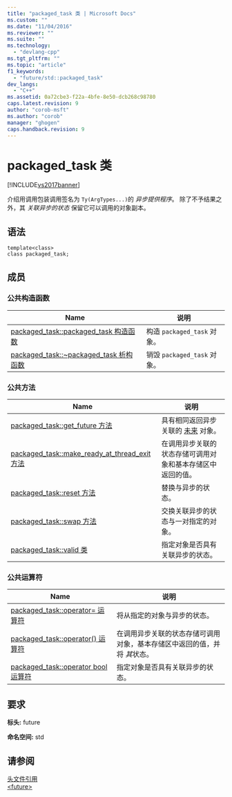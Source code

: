 ```yaml
---
title: "packaged_task 类 | Microsoft Docs"
ms.custom: ""
ms.date: "11/04/2016"
ms.reviewer: ""
ms.suite: ""
ms.technology: 
  - "devlang-cpp"
ms.tgt_pltfrm: ""
ms.topic: "article"
f1_keywords: 
  - "future/std::packaged_task"
dev_langs: 
  - "C++"
ms.assetid: 0a72cbe3-f22a-4bfe-8e50-dcb268c98780
caps.latest.revision: 9
author: "corob-msft"
ms.author: "corob"
manager: "ghogen"
caps.handback.revision: 9
---
```

# packaged_task 类
[!INCLUDE[vs2017banner](../assembler/inline/includes/vs2017banner.md)]

介绍用调用包装调用签名为 `Ty(ArgTypes...)`的 *异步提供程序*。  除了不予结果之外，其 *关联异步的状态* 保留它可以调用的对象副本。  
  
## 语法  
  
```  
template<class>  
class packaged_task;  
```  
  
## 成员  
  
### 公共构造函数  
  
|Name|说明|  
|----------|--------|  
|[packaged\_task::packaged\_task 构造函数](../Topic/packaged_task::packaged_task%20Constructor.md)|构造 `packaged_task` 对象。|  
|[packaged\_task::~packaged\_task 析构函数](../Topic/packaged_task::~packaged_task%20Destructor.md)|销毁 `packaged_task` 对象。|  
  
### 公共方法  
  
|Name|说明|  
|----------|--------|  
|[packaged\_task::get\_future 方法](../Topic/packaged_task::get_future%20Method.md)|具有相同返回异步关联的 [未来](../standard-library/future-class.md) 对象。|  
|[packaged\_task::make\_ready\_at\_thread\_exit 方法](../Topic/packaged_task::make_ready_at_thread_exit%20Method.md)|在调用异步关联的状态存储可调用对象和基本存储区中返回的值。|  
|[packaged\_task::reset 方法](../Topic/packaged_task::reset%20Method.md)|替换与异步的状态。|  
|[packaged\_task::swap 方法](../Topic/packaged_task::swap%20Method.md)|交换关联异步的状态与一对指定的对象。|  
|[packaged\_task::valid 类](../Topic/packaged_task::valid%20Method.md)|指定对象是否具有关联异步的状态。|  
  
### 公共运算符  
  
|Name|说明|  
|----------|--------|  
|[packaged\_task::operator\= 运算符](../Topic/packaged_task::operator=%20Operator.md)|将从指定的对象与异步的状态。|  
|[packaged\_task::operator\(\) 运算符](../Topic/packaged_task::operator\(\)%20Operator.md)|在调用异步关联的状态存储可调用对象，基本存储区中返回的值，并将 *其*状态。|  
|[packaged\_task::operator bool 运算符](../Topic/packaged_task::operator%20bool%20Operator.md)|指定对象是否具有关联异步的状态。|  
  
## 要求  
 **标头:** future  
  
 **命名空间:** std  
  
## 请参阅  
 [头文件引用](../standard-library/cpp-standard-library-header-files.md)   
 [\<future\>](../standard-library/future.md)